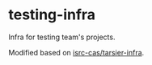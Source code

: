 # testing-infra
Infra for testing team's projects.

Modified based on [isrc-cas/tarsier-infra](https://github.com/isrc-cas/tarsier-infra).